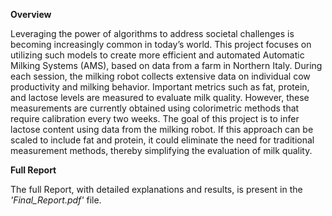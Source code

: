 **Overview**

Leveraging the power of algorithms to address societal challenges is becoming increasingly common in today’s world. This project focuses on utilizing such models to create more efficient and automated Automatic Milking Systems (AMS), based on data from a farm in Northern Italy. During each session, the milking robot collects extensive data on individual cow productivity and milking behavior. Important metrics such as fat, protein, and lactose levels are measured to evaluate milk quality. However, these measurements are currently obtained using colorimetric methods that require calibration every two weeks.
The goal of this project is to infer lactose content using data from the milking robot. If this approach can be scaled to include fat and protein, it could eliminate the need for traditional measurement methods, thereby simplifying the evaluation of milk quality.


**Full Report**

The full Report, with detailed explanations and results, is present in the *'Final_Report.pdf'* file.
